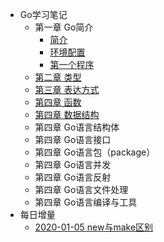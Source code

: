 
- Go学习笔记
    - 第一章 Go简介
        - [简介](article/01-introduce.md)
        - [环境配置](article/02-env.md)
        - [第一个程序](article/03-hello.md)
    - [第二章 类型](article/04-类型.md)
    - [第三章 表达方式](article/05-表达方式.md)
    - [第四章 函数](article/06-函数.md)
    - [第四章 数据结构](article/07-数据结构.md)
    - 第四章 Go语言结构体
    - 第四章 Go语言接口
    - 第四章 Go语言包（package）
    - 第四章 Go语言并发
    - 第四章 Go语言反射
    - 第四章 Go语言文件处理
    - 第四章 Go语言编译与工具
- 每日增量
  - [2020-01-05 new与make区别](daymore/20200105.md)
